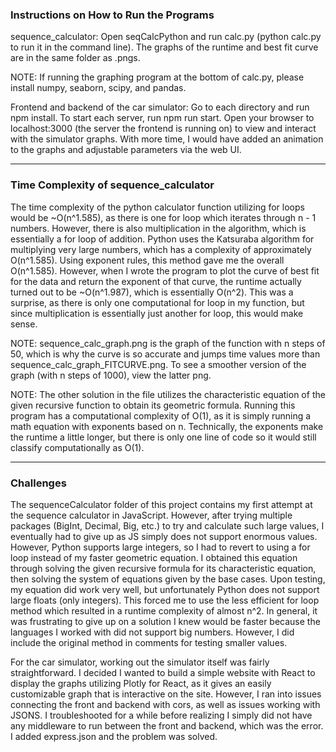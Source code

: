 ### Instructions on How to Run the Programs

sequence_calculator: Open seqCalcPython and run calc.py (python calc.py to run it in the command line). The graphs of
the runtime and best fit curve are in the same folder as .pngs.

NOTE: If running the graphing program at the bottom of calc.py, please install numpy, seaborn, scipy, and pandas.

Frontend and backend of the car simulator: Go to each directory and run npm install. To start each server, run npm run
start. Open your browser to localhost:3000 (the server the frontend is running on) to view and interact with the
simulator graphs.
With more time, I would have added an animation to the graphs and adjustable parameters via the web UI.

---

### Time Complexity of sequence_calculator

The time complexity of the python calculator function utilizing for loops would be ~O(n^1.585), as there is one for loop
which iterates through n - 1 numbers. However, there is also multiplication in the algorithm, which is essentially a for
loop of addition. Python uses the Katsuraba algorithm for multiplying very large numbers, which has a complexity of
approximately O(n^1.585). Using exponent rules, this method gave me the overall O(n^1.585). However, when I wrote the
program to plot the curve of best fit for the data and return the exponent of that curve, the runtime actually turned
out
to be ~O(n^1.987), which is essentially O(n^2). This was a surprise, as there is only one computational for loop in my
function, but since multiplication is essentially just another for loop, this would make sense.

NOTE: sequence_calc_graph.png is the graph of the function with n steps of 50, which is why the curve is so accurate and
jumps time values more than sequence_calc_graph_FITCURVE.png. To see a smoother version of the graph (with n steps of
1000),
view the latter png.

NOTE: The other solution in the file utilizes the characteristic equation of the given recursive function to obtain its
geometric formula. Running this program has a computational complexity of O(1), as it is simply running a math equation
with exponents based on n. Technically, the exponents make the runtime a little longer, but there is only one line of
code so it would still classify computationally as O(1).

---

### Challenges

The sequenceCalculator folder of this project contains my first attempt at the sequence calculator in JavaScript.
However, after trying multiple packages (BigInt, Decimal, Big, etc.) to try and calculate such large values, I
eventually had to give up as JS simply does not support enormous values. However, Python supports large integers, so I
had to revert to using a for loop instead of my faster geometric equation. I obtained this equation through solving the
given recursive formula for its characteristic equation, then solving the system of equations given by the base cases.
Upon testing, my equation did work very well, but unfortunately Python does not support large floats (only integers).
This forced me to use the less efficient for loop method which resulted in a runtime complexity of almost n^2. In
general, it was frustrating to give up on a solution I knew would be faster because the languages I worked with did not
support big numbers. However, I did include the original method in comments for testing smaller values.

For the car simulator, working out the simulator itself was fairly straightforward. I decided I wanted to build a simple
website with React to display the graphs utilizing Plotly for React, as it gives an easily customizable graph that is
interactive on the site. However, I ran into issues connecting the front and backend with cors, as well as issues
working with JSONS. I troubleshooted for a while before realizing I simply did not have any middleware to run between
the front and backend, which was the error. I added express.json and the problem was solved. 
